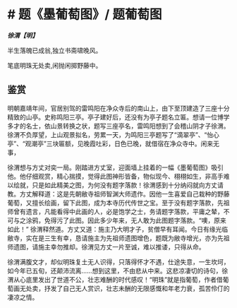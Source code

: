 # # 题《墨葡萄图》/ 题葡萄图

***徐渭【明】***

半生落魄已成翁,独立书斋啸晚风。

笔底明珠无处卖,闲抛闲掷野藤中。

## 鉴赏

明朝嘉靖年间，官居别驾的雷鸣阳在净众寺后的南山上，由下至顶建造了三座十分精致的山亭。史称鸣阳三亭。亭子建好后，还没有为亭子题名立匾。想请一位博学多才的名士，依山景转换之状，题写三座亭名，雷鸣阳想到了会稽山阴才子徐渭。徐渭不负厚望，上山观景拟名，劳累一天，为鸣阳三亭题写了“滴翠亭”、“怡心亭”、“观潮亭”三块匾额，见晚霞吐彩，日色已晚，就借宿在净众寺中。闲来无事，

徐渭想与方丈对奕一局。刚踏进方丈室，迎面墙上挂着的一幅《墨葡萄图》吸引他。他仔细观赏，精心揣摸，觉得此图神形皆备，物似现今、栩栩如生，非高手难以绘就，只是如此精美之图，为何没有题字落款！徐渭感到十分纳闷就向方丈请教。方丈解释道：这是先朝敝寺祖师智渊大师遗作。因他一生喜爱自己栽种的野藤葡萄，又擅长绘画，留下此图，成为本寺历代传世之宝。至于没有题字落款，先祖师曾有遗言，凡能看得中此画的人，必是饱学之士，务请题字落款，平庸之辇，不可与之涂鸦，免得污了此图。因此多少年来，无人敢为此图题字落款。“噢，原来如此！” 徐渭释然道。方丈又道：施主乃大明才子，贫僧早有耳闻。今日有缘光临敝寺，实在是三生有幸，恳请施主为先祖师遗图增色，题既为敝寺增光，亦为先祖师遗图，请施主幸勿推却。徐渭见方丈一片至诚，难以推诿，只得从命。

徐渭满腹文才，却似明珠复土无人识得，只落得怀才不遇，仕途失意，一生坎坷，如今年已五旬，还颠沛流离……想到这里，不由悲从中来。这悲凉凄切的诗句，徐渭从心底里发出了世道不公，壮志难酬的时代感叹！“明珠”就是指葡萄，作者借葡萄画无处卖，抒发了自己无人赏识，壮志未酬的无限感慨和年老力衰，孤苦伶仃的凄凉之情。
